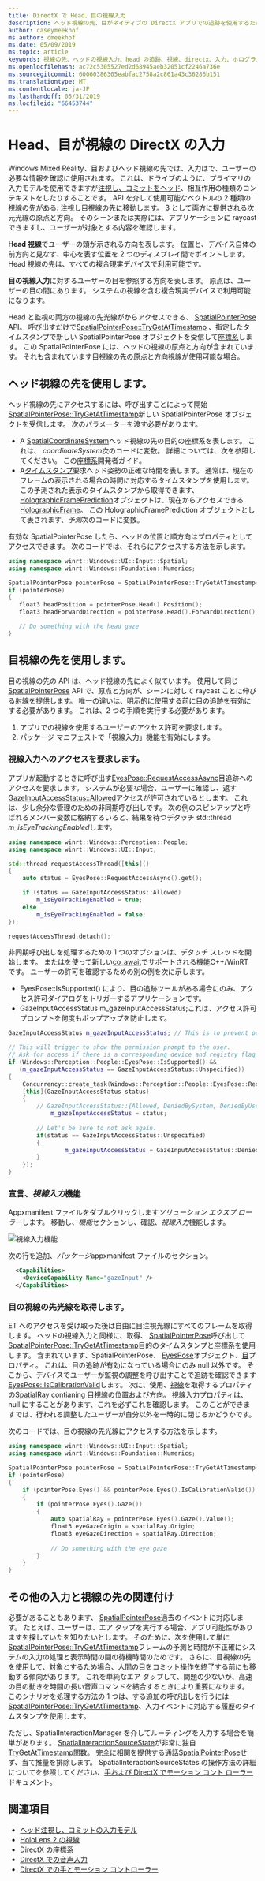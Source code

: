 ```yaml
---
title: DirectX で Head、目の視線入力
description: ヘッド視線の先、目がネイティブの DirectX アプリでの追跡を使用するための開発者ガイド。
author: caseymeekhof
ms.author: cmeekhof
ms.date: 05/09/2019
ms.topic: article
keywords: 視線の先、ヘッドの視線入力、head の追跡、視線、directx、入力、ホログラム
ms.openlocfilehash: ac72c5305527ed2d68945aeb32051cf2246a736e
ms.sourcegitcommit: 60060386305eabfac2758a2c861a43c36286b151
ms.translationtype: MT
ms.contentlocale: ja-JP
ms.lasthandoff: 05/31/2019
ms.locfileid: "66453744"
---
```

# <a name="head-and-eye-gaze-input-in-directx"></a>Head、目が視線の DirectX の入力

Windows Mixed Reality、目およびヘッド視線の先では、入力はで、ユーザーの必要な情報を確認に使用されます。 これは、ドライブのように、プライマリの入力モデルを使用できますが[注視し、コミットをヘッド](gaze-and-commit.md)、相互作用の種類のコンテキストをしたりすることです。 API を介して使用可能なベクトルの 2 種類の視線の先がある: 注視し目視線の先に移動します。  3 として両方に提供される次元光線の原点と方向。 そのシーンまたは実際には、アプリケーションに raycast できますし、ユーザーが対象とする内容を確認します。

**Head 視線**でユーザーの頭が示される方向を表します。 位置と、デバイス自体の前方向と見なす、中心を表す位置を 2 つのディスプレイ間でポイントします。  Head 視線の先は、すべての複合現実デバイスで利用可能です。

**目の視線入力**に対するユーザーの目を参照する方向を表します。 原点は、ユーザーの目の間にあります。  システムの視線を含む複合現実デバイスで利用可能になります。

Head と監視の両方の視線の先光線がからアクセスできる、 [SpatialPointerPose](https://docs.microsoft.com/en-us/uwp/api/Windows.UI.Input.Spatial.SpatialPointerPose) API。 呼び出すだけで[SpatialPointerPose::TryGetAtTimestamp](https://docs.microsoft.com/en-us/uwp/api/windows.ui.input.spatial.spatialpointerpose.trygetattimestamp) 、指定したタイムスタンプで新しい SpatialPointerPose オブジェクトを受信して[座標系](coordinate-systems-in-directx.md)します。 この SpatialPointerPose には、ヘッドの視線の原点と方向が含まれています。 それも含まれています目視線の先の原点と方向視線が使用可能な場合。

## <a name="using-head-gaze"></a>ヘッド視線の先を使用します。

ヘッド視線の先にアクセスするには、呼び出すことによって開始[SpatialPointerPose::TryGetAtTimestamp](https://docs.microsoft.com/en-us/uwp/api/windows.ui.input.spatial.spatialpointerpose.trygetattimestamp)新しい SpatialPointerPose オブジェクトを受信します。 次のパラメーターを渡す必要があります。
 - A [SpatialCoordinateSystem](https://docs.microsoft.com/en-us/uwp/api/windows.perception.spatial.spatialcoordinatesystem)ヘッド視線の先の目的の座標系を表します。 これは、 *coordinateSystem*次のコードに変数。 詳細については、次を参照してください。 この[座標系](coordinate-systems-in-directx.md)開発者ガイド。
 - A[タイムスタンプ](https://docs.microsoft.com/en-us/uwp/api/windows.graphics.holographic.holographicframeprediction.timestamp#Windows_Graphics_Holographic_HolographicFramePrediction_Timestamp)要求ヘッド姿勢の正確な時間を表します。  通常は、現在のフレームの表示される場合の時間に対応するタイムスタンプを使用します。 この予測された表示のタイムスタンプから取得できます、 [HolographicFramePrediction](https://docs.microsoft.com/en-us/uwp/api/Windows.Graphics.Holographic.HolographicFramePrediction)オブジェクトは、現在からアクセスできる[HolographicFrame](https://docs.microsoft.com/en-us/uwp/api/windows.graphics.holographic.holographicframe)。  この HolographicFramePrediction オブジェクトとして表されます、*予測*次のコードに変数。

 有効な SpatialPointerPose したら、ヘッドの位置と順方向はプロパティとしてアクセスできます。  次のコードでは、それらにアクセスする方法を示します。

 ```cpp
using namespace winrt::Windows::UI::Input::Spatial;
using namespace winrt::Windows::Foundation::Numerics;

SpatialPointerPose pointerPose = SpatialPointerPose::TryGetAtTimestamp(coordinateSystem, prediction.Timestamp());
if (pointerPose)
{
    float3 headPosition = pointerPose.Head().Position();
    float3 headForwardDirection = pointerPose.Head().ForwardDirection();

    // Do something with the head gaze
}
```

## <a name="using-eye-gaze"></a>目視線の先を使用します。

目の視線の先の API は、ヘッド視線の先によく似ています。  使用して同じ[SpatialPointerPose](https://docs.microsoft.com/en-us/uwp/api/Windows.UI.Input.Spatial.SpatialPointerPose) API で、原点と方向が、シーンに対して raycast ことに伸びる射線を提供します。  唯一の違いは、明示的に使用する前に目の追跡を有効にする必要があります。 これは、2 つの手順を実行する必要があります。
1. アプリでの視線を使用するユーザーのアクセス許可を要求します。
2. パッケージ マニフェストで「視線入力」機能を有効にします。

### <a name="requesting-access-to-gaze-input"></a>視線入力へのアクセスを要求します。
アプリが起動するときに呼び出す[EyesPose::RequestAccessAsync](https://docs.microsoft.com/en-us/uwp/api/windows.perception.people.eyespose.requestaccessasync#Windows_Perception_People_EyesPose_RequestAccessAsync)目追跡へのアクセスを要求します。 システムが必要な場合、ユーザーに確認し、返す[GazeInputAccessStatus::Allowed](https://docs.microsoft.com/en-us/uwp/api/windows.ui.input.gazeinputaccessstatus)アクセスが許可されているとします。 これは、少し余分な管理のための非同期呼び出しです。 次の例のスピンアップと呼ばれるメンバー変数に格納するいると、結果を待つデタッチ std::thread *m_isEyeTrackingEnabled*します。

```cpp
using namespace winrt::Windows::Perception::People;
using namespace winrt::Windows::UI::Input;

std::thread requestAccessThread([this]()
{
    auto status = EyesPose::RequestAccessAsync().get();

    if (status == GazeInputAccessStatus::Allowed)
        m_isEyeTrackingEnabled = true;
    else
        m_isEyeTrackingEnabled = false;
});

requestAccessThread.detach();

```
非同期呼び出しを処理するための 1 つのオプションは、デタッチ スレッドを開始します。  またはを使って新しい[co_await](https://docs.microsoft.com/en-us/windows/uwp/cpp-and-winrt-apis/concurrency)でサポートされる機能C++/WinRT です。
ユーザーの許可を確認するための別の例を次に示します。
-   EyesPose::IsSupported() により、目の追跡ツールがある場合にのみ、アクセス許可ダイアログをトリガーするアプリケーションです。
-   GazeInputAccessStatus m_gazeInputAccessStatus;これは、アクセス許可プロンプトを何度もポップアップを防止します。

```cpp
GazeInputAccessStatus m_gazeInputAccessStatus; // This is to prevent popping up the permission prompt over and over again.

// This will trigger to show the permission prompt to the user.
// Ask for access if there is a corresponding device and registry flag did not disable it.
if (Windows::Perception::People::EyesPose::IsSupported() &&
   (m_gazeInputAccessStatus == GazeInputAccessStatus::Unspecified))
{ 
    Concurrency::create_task(Windows::Perception::People::EyesPose::RequestAccessAsync()).then(
    [this](GazeInputAccessStatus status)
    {
        // GazeInputAccessStatus::{Allowed, DeniedBySystem, DeniedByUser, Unspecified}
            m_gazeInputAccessStatus = status;
        
        // Let's be sure to not ask again.
        if(status == GazeInputAccessStatus::Unspecified)
        {
                m_gazeInputAccessStatus = GazeInputAccessStatus::DeniedBySystem;    
        }
    });
}

```


### <a name="declaring-the-gaze-input-capability"></a>宣言、*視線入力*機能

Appxmanifest ファイルをダブルクリックします*ソリューション エクスプ ローラー*します。  移動し、*機能*セクションし、確認、*視線入力*機能します。 

![視線入力機能](images/gaze-input-capability.png)

次の行を追加、*パッケージ*appxmanifest ファイルのセクション。
```xml
  <Capabilities>
    <DeviceCapability Name="gazeInput" />
  </Capabilities>
```

### <a name="getting-the-eye-gaze-ray"></a>目の視線の先光線を取得します。
ET へのアクセスを受け取った後は自由に目注視光線にすべてのフレームを取得します。  ヘッドの視線入力と同様に、取得、 [SpatialPointerPose](https://docs.microsoft.com/en-us/uwp/api/Windows.UI.Input.Spatial.SpatialPointerPose)呼び出して[SpatialPointerPose::TryGetAtTimestamp](https://docs.microsoft.com/en-us/uwp/api/windows.ui.input.spatial.spatialpointerpose.trygetattimestamp)目的のタイムスタンプと座標系を使用します。 含まれています、SpatialPointerPose、 [EyesPose](https://docs.microsoft.com/en-us/uwp/api/windows.perception.people.eyespose)オブジェクト、[目](https://docs.microsoft.com/en-us/uwp/api/windows.ui.input.spatial.spatialpointerpose.eyes)プロパティ。 これは、目の追跡が有効になっている場合にのみ null 以外です。 そこから、デバイスでユーザーが監視の調整を呼び出すことで追跡を確認できます[EyesPose::IsCalibrationValid](https://docs.microsoft.com/en-us/uwp/api/windows.perception.people.eyespose.iscalibrationvalid#Windows_Perception_People_EyesPose_IsCalibrationValid)します。  次に、使用、[視線](https://docs.microsoft.com/en-us/uwp/api/windows.perception.people.eyespose.gaze#Windows_Perception_People_EyesPose_Gaze)を取得するプロパティの[SpatialRay](https://docs.microsoft.com/en-us/uwp/api/windows.perception.spatial.spatialray) contianing 目視線の位置および方向。 視線入力プロパティは、null にすることがあります、これを必ずこれを確認します。 このことができますでは、行われる調整したユーザーが自分以外を一時的に閉じるかどうかです。

次のコードでは、目の視線の先光線にアクセスする方法を示します。

```cpp
using namespace winrt::Windows::UI::Input::Spatial;
using namespace winrt::Windows::Foundation::Numerics;

SpatialPointerPose pointerPose = SpatialPointerPose::TryGetAtTimestamp(coordinateSystem, prediction.Timestamp());
if (pointerPose)
{
    if (pointerPose.Eyes() && pointerPose.Eyes().IsCalibrationValid())
    {
        if (pointerPose.Eyes().Gaze())
        {
            auto spatialRay = pointerPose.Eyes().Gaze().Value();
            float3 eyeGazeOrigin = spatialRay.Origin;
            float3 eyeGazeDirection = spatialRay.Direction;
            
            // Do something with the eye gaze
        }
    }
}

```

## <a name="correlating-gaze-with-other-inputs"></a>その他の入力と視線の先の関連付け

必要があることもあります、 [SpatialPointerPose](https://docs.microsoft.com/en-us/uwp/api/windows.ui.input.spatial.spatialpointerpose)過去のイベントに対応します。 たとえば、ユーザーは、エア タップを実行する場合、アプリ可能性がありますを探していたを知りたいとします。 そのために、次を使用して単に[SpatialPointerPose::TryGetAtTimestamp](https://docs.microsoft.com/en-us/uwp/api/windows.ui.input.spatial.spatialpointerpose.trygetattimestamp)フレームの予測と時間が不正確にシステムの入力の処理と表示時間の間の待機時間のためです。 さらに、目視線の先を使用して、対象とするため場合、人間の目をコミット操作を終了する前にも移動する傾向があります。 これを単純なエア タップして、問題の少ないが、高速の目の動きを時間の長い音声コマンドを結合するときにより重要になります。 このシナリオを処理する方法の 1 つは、する追加の呼び出しを行うには[SpatialPointerPose::TryGetAtTimestamp](https://docs.microsoft.com/en-us/uwp/api/windows.ui.input.spatial.spatialpointerpose.trygetattimestamp)、入力イベントに対応する履歴のタイムスタンプを使用します。  

ただし、SpatialInteractionManager を介してルーティングを入力する場合を簡単があります。 [SpatialInteractionSourceState](https://docs.microsoft.com/en-us/uwp/api/windows.ui.input.spatial.spatialinteractionsourcestate)が非常に独自[TryGetAtTimestamp](https://docs.microsoft.com/en-us/uwp/api/windows.ui.input.spatial.spatialinteractionsourcestate.trygetpointerpose)関数。 完全に相関を提供する通話[SpatialPointerPose](https://docs.microsoft.com/en-us/uwp/api/windows.ui.input.spatial.spatialpointerpose)せず、当て推量を排除します。 SpatialInteractionSourceStates の操作方法の詳細についてを参照してください、[手および DirectX でモーション コント ローラー](hands-and-motion-controllers-in-directx.md)ドキュメント。

## <a name="see-also"></a>関連項目
* [ヘッド注視し、コミットの入力モデル](gaze-and-commit.md)
* [HoloLens 2 の視線](eye-tracking.md)
* [DirectX の座標系](coordinate-systems-in-directx.md)
* [DirectX での音声入力](voice-input-in-directx.md)
* [DirectX での手とモーション コントローラー](hands-and-motion-controllers-in-directx.md)
